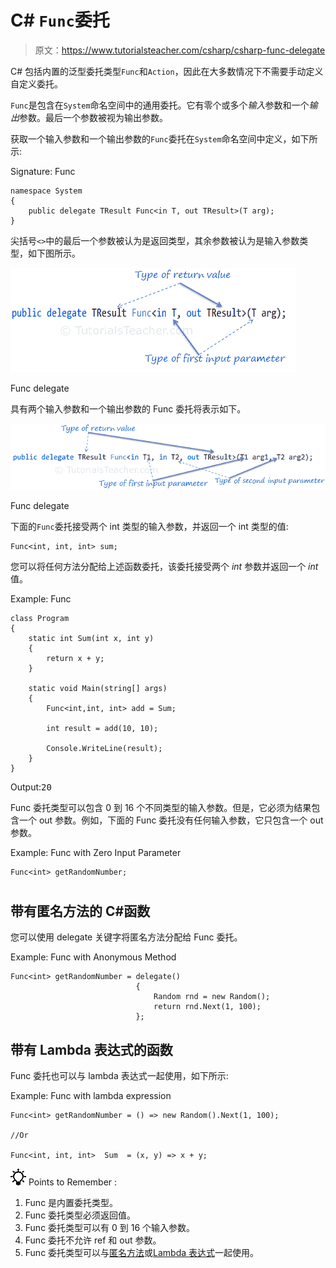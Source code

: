# C# `Func`委托

> 原文：<https://www.tutorialsteacher.com/csharp/csharp-func-delegate>

C# 包括内置的泛型委托类型`Func`和`Action`，因此在大多数情况下不需要手动定义自定义委托。

`Func`是包含在`System`命名空间中的通用委托。它有零个或多个*输入*参数和一个*输出*参数。最后一个参数被视为输出参数。

获取一个输入参数和一个输出参数的`Func`委托在`System`命名空间中定义，如下所示:

Signature: Func

```
namespace System
{    
    public delegate TResult Func<in T, out TResult>(T arg);
} 
```

尖括号`<>`中的最后一个参数被认为是返回类型，其余参数被认为是输入参数类型，如下图所示。

[![](img/46518cb85e60d2caf3dd3be666605632.png)](../../Content/images/csharp/func-delegate.png)

Func delegate



具有两个输入参数和一个输出参数的 Func 委托将表示如下。

[![](img/24365428fae8fa813e5227c6d372e11d.png)](../../Content/images/csharp/func-delegate2.png)

Func delegate



下面的`Func`委托接受两个 int 类型的输入参数，并返回一个 int 类型的值:

```
Func<int, int, int> sum; 
```

您可以将任何方法分配给上述函数委托，该委托接受两个 *int* 参数并返回一个 *int* 值。

Example: Func

```
class Program
{
    static int Sum(int x, int y)
    {
        return x + y;
    }

    static void Main(string[] args)
    {
        Func<int,int, int> add = Sum;

        int result = add(10, 10);

        Console.WriteLine(result); 
    }
} 
```

Output:<samp>20</samp>

Func 委托类型可以包含 0 到 16 个不同类型的输入参数。但是，它必须为结果包含一个 out 参数。例如，下面的 Func 委托没有任何输入参数，它只包含一个 out 参数。

Example: Func with Zero Input Parameter

```
Func<int> getRandomNumber; 
```
# 
## 带有匿名方法的 C#函数

您可以使用 delegate 关键字将匿名方法分配给 Func 委托。

Example: Func with Anonymous Method

```
Func<int> getRandomNumber = delegate()
                            {
                                Random rnd = new Random();
                                return rnd.Next(1, 100);
                            }; 
```

## 带有 Lambda 表达式的函数

Func 委托也可以与 lambda 表达式一起使用，如下所示:

Example: Func with lambda expression

```
Func<int> getRandomNumber = () => new Random().Next(1, 100);

//Or 

Func<int, int, int>  Sum  = (x, y) => x + y; 
```

![](img/85db52f5404f0c468e1b194aa487d6a1.png)  Points to Remember :

1.  Func 是内置委托类型。
2.  Func 委托类型必须返回值。
3.  Func 委托类型可以有 0 到 16 个输入参数。
4.  Func 委托不允许 ref 和 out 参数。
5.  Func 委托类型可以与[匿名方法](/csharp/csharp-anonymous-method)或[Lambda 表达式](/linq/linq-lambda-expression)一起使用。